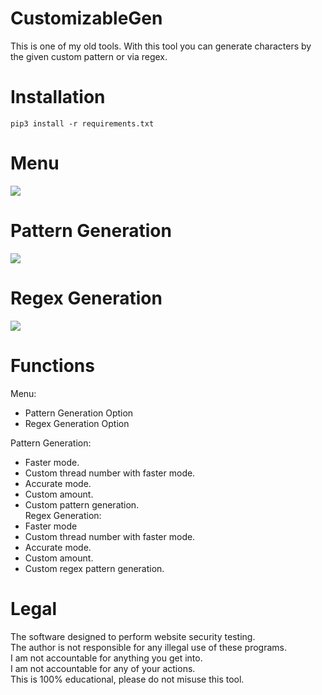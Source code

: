 # CustomizableGen
 This is one of my old tools. With this tool you can generate characters by the given custom pattern or via regex.

# Installation
```
pip3 install -r requirements.txt
``` 

# Menu
![](https://i.ibb.co/KKWLGxL/customizable-gen-new.png)

# Pattern Generation
![](https://i.ibb.co/q7JmZxQ/customizable-gen-pattern-generation.png)

# Regex Generation
![](https://i.ibb.co/7ScWdMR/customizable-gen-regex-generation.png)

# Functions
 Menu:<br/>
  - Pattern Generation Option<br/>
  - Regex Generation Option<br/>
 
 Pattern Generation:<br/>
  - Faster mode.<br/>
  - Custom thread number with faster mode.<br/>
  - Accurate mode.<br/>
  - Custom amount.<br/>
  - Custom pattern generation.<br/>
 Regex Generation:<br/>
  - Faster mode<br/>
  - Custom thread number with faster mode.<br/>
  - Accurate mode.<br/>
  - Custom amount.<br/>
  - Custom regex pattern generation.

# Legal
 The software designed to perform website security testing.<br/>
 The author is not responsible for any illegal use of these programs.<br/>
 I am not accountable for anything you get into.<br/>
 I am not accountable for any of your actions.<br/>
 This is 100% educational, please do not misuse this tool.